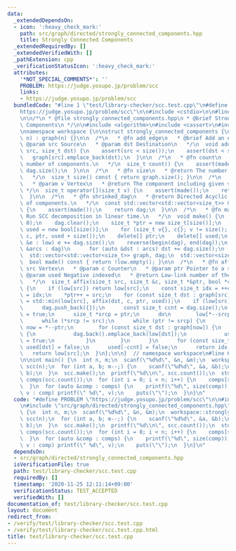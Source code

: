 ```yaml
---
data:
  _extendedDependsOn:
  - icon: ':heavy_check_mark:'
    path: src/graph/directed/strongly_connected_components.hpp
    title: Strongly Connected Components
  _extendedRequiredBy: []
  _extendedVerifiedWith: []
  _pathExtension: cpp
  _verificationStatusIcon: ':heavy_check_mark:'
  attributes:
    '*NOT_SPECIAL_COMMENTS*': ''
    PROBLEM: https://judge.yosupo.jp/problem/scc
    links:
    - https://judge.yosupo.jp/problem/scc
  bundledCode: "#line 1 \"test/library-checker/scc.test.cpp\"\n#define PROBLEM \"\
    https://judge.yosupo.jp/problem/scc\"\n\n#include <cstdio>\n\n#line 2 \"src/graph/directed/strongly_connected_components.hpp\"\
    \n\n/*\n * @file strongly_connected_components.hpp\n * @brief Strongly Connected\
    \ Components\n */\n\n#include <algorithm>\n#include <cassert>\n#include <vector>\n\
    \nnamespace workspace {\n\nstruct strongly_connected_components {\n  strongly_connected_components(size_t\
    \ n) : graph(n) {}\n\n  /*\n   * @fn add_edge\n   * @brief Add an edge.\n   *\
    \ @param src Source\n   * @param dst Destination\n   */\n  void add_edge(size_t\
    \ src, size_t dst) {\n    assert(src < size());\n    assert(dst < size());\n \
    \   graph[src].emplace_back(dst);\n  }\n\n  /*\n   * @fn count\n   * @return The\
    \ number of components.\n   */\n  size_t count() {\n    assert(made());\n    return\
    \ dag.size();\n  }\n\n  /*\n   * @fn size\n   * @return The number of vertices.\n\
    \   */\n  size_t size() const { return graph.size(); }\n\n  /*\n   * @fn operator[]\n\
    \   * @param v Vertex\n   * @return The component including given vertex.\n  \
    \ */\n  size_t operator[](size_t v) {\n    assert(made());\n    return low[v];\n\
    \  }\n\n  /*\n   * @fn shrinked_dag\n   * @return Directed Acyclic Graph consisting\
    \ of components.\n   */\n  const std::vector<std::vector<size_t>> &shrinked_dag()\
    \ {\n    assert(made());\n    return dag;\n  }\n\n  /*\n   * @fn make\n   * @brief\
    \ Run SCC decomposition in linear time.\n   */\n  void make() {\n    low.assign(size(),\
    \ 0);\n    dag.clear();\n    size_t *ptr = new size_t[size()];\n    bool *const\
    \ used = new bool[size()];\n    for (size_t v{}, c{}; v != size(); ++v) affix(v,\
    \ c, ptr, used + size());\n    delete[] ptr;\n    delete[] used;\n    for (auto\
    \ &e : low) e += dag.size();\n    reverse(begin(dag), end(dag));\n    for (auto\
    \ &arcs : dag)\n      for (auto &dst : arcs) dst += dag.size();\n  }\n\n protected:\n\
    \  std::vector<std::vector<size_t>> graph, dag;\n  std::vector<size_t> low;\n\n\
    \  bool made() const { return !low.empty(); }\n\n  /*\n   * @fn affix\n   * @param\
    \ src Vertex\n   * @param c Counter\n   * @param ptr Pointer to a stack\n   *\
    \ @param used Negative indexed\n   * @return Low-link number of the vertex.\n\
    \   */\n  size_t affix(size_t src, size_t &c, size_t *&ptr, bool *const used)\
    \ {\n    if (low[src]) return low[src];\n    const size_t idx = ++c;\n    low[src]\
    \ = idx;\n    *ptr++ = src;\n    for (const size_t dst : graph[src])\n      low[src]\
    \ = std::min(low[src], affix(dst, c, ptr, used));\n    if (low[src] == idx) {\n\
    \      dag.push_back({});\n      const size_t ccnt = dag.size();\n      used[-ccnt]\
    \ = true;\n      size_t *srcp = ptr;\n      do\n        low[*--srcp] = -ccnt;\n\
    \      while (*srcp != src);\n      while (ptr != srcp) {\n        const size_t\
    \ now = *--ptr;\n        for (const size_t dst : graph[now]) {\n          if (!used[(int)low[dst]])\
    \ {\n            dag.back().emplace_back(low[dst]);\n            used[(int)low[dst]]\
    \ = true;\n          }\n        }\n      }\n      for (const size_t dst : dag.back())\
    \ used[dst] = false;\n      used[-ccnt] = false;\n      return idx;\n    }\n \
    \   return low[src];\n  }\n};\n\n}  // namespace workspace\n#line 6 \"test/library-checker/scc.test.cpp\"\
    \n\nint main() {\n  int n, m;\n  scanf(\"%d%d\", &n, &m);\n  workspace::strongly_connected_components\
    \ scc(n);\n  for (int a, b; m--;) {\n    scanf(\"%d%d\", &a, &b);\n    scc.add_edge(a,\
    \ b);\n  }\n  scc.make();\n  printf(\"%d\\n\", scc.count());\n  std::vector<std::vector<size_t>>\
    \ comps(scc.count());\n  for (int i = 0; i < n; i++) {\n    comps[scc[i]].emplace_back(i);\n\
    \  }\n  for (auto &comp : comps) {\n    printf(\"%d\", size(comp));\n    for (int\
    \ v : comp) printf(\" %d\", v);\n    puts(\"\");\n  }\n}\n"
  code: "#define PROBLEM \"https://judge.yosupo.jp/problem/scc\"\n\n#include <cstdio>\n\
    \n#include \"src/graph/directed/strongly_connected_components.hpp\"\n\nint main()\
    \ {\n  int n, m;\n  scanf(\"%d%d\", &n, &m);\n  workspace::strongly_connected_components\
    \ scc(n);\n  for (int a, b; m--;) {\n    scanf(\"%d%d\", &a, &b);\n    scc.add_edge(a,\
    \ b);\n  }\n  scc.make();\n  printf(\"%d\\n\", scc.count());\n  std::vector<std::vector<size_t>>\
    \ comps(scc.count());\n  for (int i = 0; i < n; i++) {\n    comps[scc[i]].emplace_back(i);\n\
    \  }\n  for (auto &comp : comps) {\n    printf(\"%d\", size(comp));\n    for (int\
    \ v : comp) printf(\" %d\", v);\n    puts(\"\");\n  }\n}\n"
  dependsOn:
  - src/graph/directed/strongly_connected_components.hpp
  isVerificationFile: true
  path: test/library-checker/scc.test.cpp
  requiredBy: []
  timestamp: '2020-11-25 12:11:14+09:00'
  verificationStatus: TEST_ACCEPTED
  verifiedWith: []
documentation_of: test/library-checker/scc.test.cpp
layout: document
redirect_from:
- /verify/test/library-checker/scc.test.cpp
- /verify/test/library-checker/scc.test.cpp.html
title: test/library-checker/scc.test.cpp
---
```

